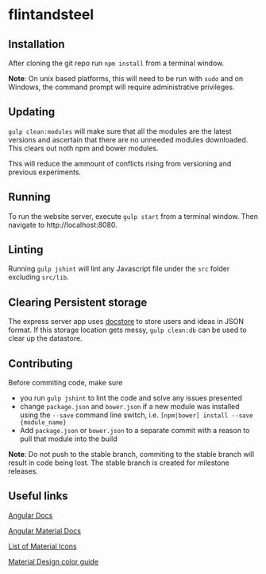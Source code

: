 # flintandsteel

## Installation

After cloning the git repo run `npm install` from a terminal window.

**Note**: On unix based platforms, this will need to be run with `sudo` and on Windows, the command prompt will require administrative privileges. 

## Updating

`gulp clean:modules` will make sure that all the modules are the latest versions and ascertain that there are no unneeded modules downloaded. This clears out noth npm and bower modules. 

This will reduce the ammount of conflicts rising from versioning and previous experiments. 

## Running

To run the website server, execute `gulp start` from a terminal window. Then navigate to http://localhost:8080. 

## Linting

Running `gulp jshint` will lint any Javascript file under the `src` folder excluding `src/lib`.

## Clearing Persistent storage

The express server app uses [docstore](https://www.npmjs.com/package/docstore) to store users and ideas in JSON format. If this storage location gets messy, `gulp clean:db` can be used to clear up the datastore. 

## Contributing

Before commiting code, make sure
* you run `gulp jshint` to lint the code and solve any issues presented
* change `package.json` and `bower.json` if a new module was installed using the `--save` command line switch, i.e. `[npm|bower] install --save {module_name}`
* Add `package.json` or `bower.json` to a separate commit with a reason to pull that module into the build

**Note**: Do not push to the stable branch, commiting to the stable branch will result in code being lost. The stable branch is created for milestone releases. 

## Useful links

[Angular Docs](https://docs.angularjs.org/api)

[Angular Material Docs](https://material.angularjs.org/#/)

[List of Material Icons](https://klarsys.github.io/angular-material-icons/)

[Material Design color guide](http://www.google.com/design/spec/style/color.html#)

